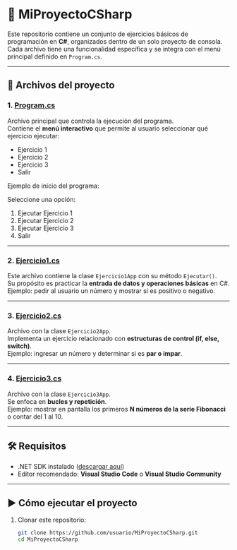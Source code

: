 # 📌 MiProyectoCSharp

Este repositorio contiene un conjunto de ejercicios básicos de programación en **C#**, organizados dentro de un solo proyecto de consola.  
Cada archivo tiene una funcionalidad específica y se integra con el menú principal definido en `Program.cs`.

---

## 🚀 Archivos del proyecto

### 1. [Program.cs](./Program.cs)
Archivo principal que controla la ejecución del programa.  
Contiene el **menú interactivo** que permite al usuario seleccionar qué ejercicio ejecutar:  

- Ejercicio 1  
- Ejercicio 2  
- Ejercicio 3  
- Salir  

Ejemplo de inicio del programa:  

Seleccione una opción:

1. Ejecutar Ejercicio 1
2. Ejecutar Ejercicio 2
3. Ejecutar Ejercicio 3
4. Salir

---

### 2. [Ejercicio1.cs](./ejercicio1.cs)
Este archivo contiene la clase `Ejercicio1App` con su método `Ejecutar()`.  
Su propósito es practicar la **entrada de datos y operaciones básicas** en C#.  
Ejemplo: pedir al usuario un número y mostrar si es positivo o negativo.

---

### 3. [Ejercicio2.cs](./ejercicio2.cs)
Archivo con la clase `Ejercicio2App`.  
Implementa un ejercicio relacionado con **estructuras de control (if, else, switch)**.  
Ejemplo: ingresar un número y determinar si es **par o impar**.

---

### 4. [Ejercicio3.cs](./ejercicio3.cs)
Archivo con la clase `Ejercicio3App`.  
Se enfoca en **bucles y repetición**.  
Ejemplo: mostrar en pantalla los primeros **N números de la serie Fibonacci** o contar del 1 al 10.

---

## 🛠️ Requisitos
- .NET SDK instalado ([descargar aquí](https://dotnet.microsoft.com/en-us/download))  
- Editor recomendado: **Visual Studio Code** o **Visual Studio Community**

---

## ▶️ Cómo ejecutar el proyecto
1. Clonar este repositorio:  
   ```bash
   git clone https://github.com/usuario/MiProyectoCSharp.git
   cd MiProyectoCSharp

